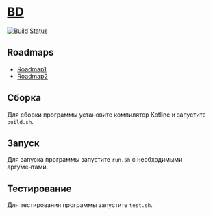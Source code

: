 # [BD](https://xwillq.github.io/BD/)

[![Build Status](https://travis-ci.com/xWillQ/BD.svg?branch=master)](https://travis-ci.com/xWillQ/BD)

## Roadmaps
- [Roadmap1](ROADMAP1.md)
- [Roadmap2](ROADMAP2.md)

## Сборка
Для сборки программы установите компилятор Kotlinc и запустите `build.sh`.

## Запуск
Для запуска программы запустите `run.sh` с необходимыми аргументами.

## Тестирование
Для тестирования программы запустите `test.sh`.
